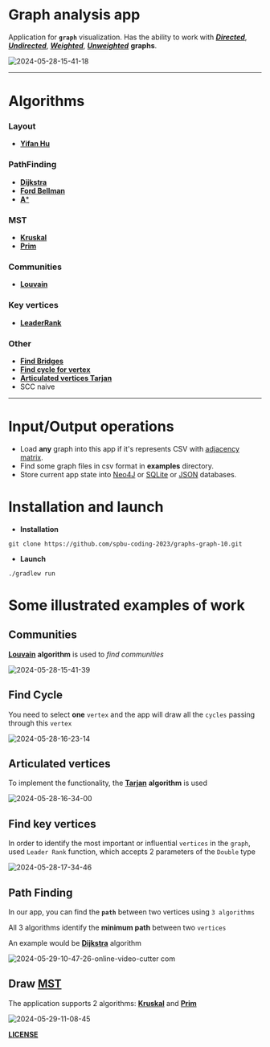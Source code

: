 # Graph analysis app

Application for **`graph`** visualization. Has the ability to work with [***Directed***](https://en.wikipedia.org/wiki/Directed_graph), [***Undirected***](https://en.wikipedia.org/wiki/Graph_(discrete_mathematics)), [***Weighted***](https://www.baeldung.com/cs/weighted-vs-unweighted-graphs), [***Unweighted***](https://www.baeldung.com/cs/weighted-vs-unweighted-graphs) **graphs**.

![2024-05-28-15-41-18](https://github.com/spbu-coding-2023/graphs-graph-10/assets/117384050/5a418fb4-8165-4923-8944-c8711a80214b)

___
# Algorithms

### Layout
- [**Yifan Hu**](http://yifanhu.net/PUB/graph_draw_small.pdf)

### PathFinding
- [**Dijkstra**](https://en.wikipedia.org/wiki/Dijkstra%27s_algorithm)
- [**Ford Bellman**](https://en.wikipedia.org/wiki/Bellman–Ford_algorithm)
- [**A***](https://en.wikipedia.org/wiki/A*_search_algorithm)

### MST
- [**Kruskal**](https://en.wikipedia.org/wiki/Kruskal%27s_algorithm)
- [**Prim**](https://en.wikipedia.org/wiki/Prim%27s_algorithm)

### Communities
- [**Louvain**](https://en.wikipedia.org/wiki/Louvain_method)

### Key vertices
- [**LeaderRank**](https://www.sciencedirect.com/science/article/abs/pii/S0378437114001502)

### Other
- [**Find Bridges**](https://en.wikipedia.org/wiki/Bridge_(graph_theory))
- [**Find cycle for vertex**](https://en.wikipedia.org/wiki/Cycle_(graph_theory))
- [**Articulated vertices Tarjan**](https://en.wikipedia.org/wiki/Tarjan%27s_strongly_connected_components_algorithm)
- SCC naive
___
# Input/Output operations
- Load **any** graph into this app if it's represents CSV with [adjacency matrix](https://en.wikipedia.org/wiki/Adjacency_matrix).
- Find some graph files in csv format in **examples** directory.
- Store current app state into [Neo4J](https://en.wikipedia.org/wiki/Neo4j) or [SQLite](https://en.wikipedia.org/wiki/SQLite) or [JSON](https://en.wikipedia.org/wiki/JSON) databases.

# Installation and launch
- **Installation**
```
git clone https://github.com/spbu-coding-2023/graphs-graph-10.git
```
- **Launch**
```
./gradlew run
```

# Some illustrated examples of work

## Communities
[**Louvain**](https://en.wikipedia.org/wiki/Louvain_method) **algorithm** is used to *find communities*

![2024-05-28-15-41-39](https://github.com/spbu-coding-2023/graphs-graph-10/assets/117384050/9968e370-9719-4fc1-a070-d56822f2942d)
## Find Cycle
You need to select **one** `vertex` and the app will draw all the `cycles` passing through this `vertex`

![2024-05-28-16-23-14](https://github.com/spbu-coding-2023/graphs-graph-10/assets/117384050/c8a562f8-cbf9-4c12-aa07-7d81e98f4f1c)

## Articulated vertices
To implement the functionality, the [**Tarjan**](https://en.wikipedia.org/wiki/Tarjan%27s_strongly_connected_components_algorithm) **algorithm** is used

 ![2024-05-28-16-34-00](https://github.com/spbu-coding-2023/graphs-graph-10/assets/117384050/6d1a76f9-3256-47cd-a4e0-1682d5dc0246)
## Find key vertices
In order to identify the most important or influential `vertices` in the `graph`, used `Leader Rank` function, which accepts 2 parameters of the `Double` type

![2024-05-28-17-34-46](https://github.com/spbu-coding-2023/graphs-graph-10/assets/117384050/8f6b3276-9526-45db-a0bd-0994ea54746d)
## Path Finding
In our app, you can find the **`path`** between two vertices using `3 algorithms`

All 3 algorithms identify the **minimum path** between two `vertices`

An example would be [**Dijkstra**](https://en.wikipedia.org/wiki/Dijkstra%27s_algorithm) algorithm

![2024-05-29-10-47-26-_online-video-cutter com_](https://github.com/spbu-coding-2023/graphs-graph-10/assets/117384050/7453e26b-b059-45a7-a18d-3d01e875af71)

## Draw [**MST**](https://ru.wikipedia.org/wiki/MST)

The application supports 2 algorithms: [**Kruskal**](https://en.wikipedia.org/wiki/Kruskal%27s_algorithm) and [**Prim**](https://en.wikipedia.org/wiki/Prim%27s_algorithm)

![2024-05-29-11-08-45](https://github.com/spbu-coding-2023/graphs-graph-10/assets/117384050/f4774cc5-55c2-4c23-b293-2edc9213b302)

[**LICENSE**](https://github.com/spbu-coding-2023/graphs-graph-10/blob/main/LICENSE)



